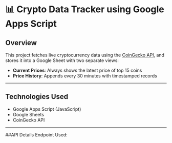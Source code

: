 # 📊 Crypto Data Tracker using Google Apps Script

## Overview

This project fetches live cryptocurrency data using the [CoinGecko API](https://api.coingecko.com/api/v3/coins/markets), and stores it into a Google Sheet with two separate views:

- **Current Prices**: Always shows the latest price of top 15 coins
- **Price History**: Appends every 30 minutes with timestamped records

---

## Technologies Used

- Google Apps Script (JavaScript)
- Google Sheets
- CoinGecko API

---

##API Details
Endpoint Used:
